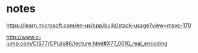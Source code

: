 # notes

https://learn.microsoft.com/en-us/cpp/build/stack-usage?view=msvc-170


http://www.c-jump.com/CIS77/CPU/x86/lecture.html#X77_0010_real_encoding